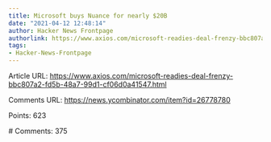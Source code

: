 ```yaml
---
title: Microsoft buys Nuance for nearly $20B
date: "2021-04-12 12:48:14"
author: Hacker News Frontpage
authorlink: https://www.axios.com/microsoft-readies-deal-frenzy-bbc807a2-fd5b-48a7-99d1-cf06d0a41547.html
tags:
- Hacker-News-Frontpage
---
```


<p>Article URL: <a href="https://www.axios.com/microsoft-readies-deal-frenzy-bbc807a2-fd5b-48a7-99d1-cf06d0a41547.html">https://www.axios.com/microsoft-readies-deal-frenzy-bbc807a2-fd5b-48a7-99d1-cf06d0a41547.html</a></p>
<p>Comments URL: <a href="https://news.ycombinator.com/item?id=26778780">https://news.ycombinator.com/item?id=26778780</a></p>
<p>Points: 623</p>
<p># Comments: 375</p>
